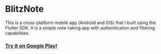 # BlitzNote

This is a cross-platform mobile app (Android and iOS) that I built using the Flutter SDK. It is a simple note-taking app with authentication and filtering capabilities.

### [Try it on Google Play!](https://play.google.com/store/apps/details?id=com.blitznote)
